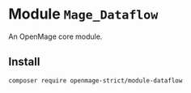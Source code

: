 # Module `Mage_Dataflow`

An OpenMage core module.

## Install

``` bash
composer require openmage-strict/module-dataflow
```

